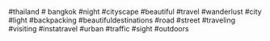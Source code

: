 

#thailand # bangkok #night #cityscape #beautiful #travel #wanderlust #city #light #backpacking #beautifuldestinations #road #street #traveling #visiting #instatravel #urban #traffic #sight #outdoors